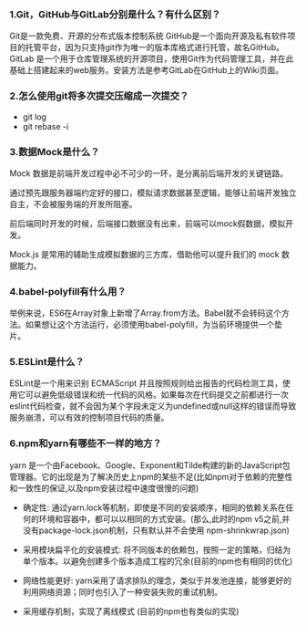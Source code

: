 <!--
 * @Author: 41
 * @Date: 2022-03-17 15:58:21
 * @LastEditors: 41
 * @LastEditTime: 2022-03-17 16:58:42
 * @Description: 
-->
### 1.Git，GitHub与GitLab分别是什么？有什么区别？
Git是一款免费、开源的分布式版本控制系统
GitHub是一个面向开源及私有软件项目的托管平台，因为只支持git作为唯一的版本库格式进行托管，故名GitHub。
GitLab 是一个用于仓库管理系统的开源项目，使用Git作为代码管理工具，并在此基础上搭建起来的web服务。安装方法是参考GitLab在GitHub上的Wiki页面。

### 2.怎么使用git将多次提交压缩成一次提交？
- git log
- git rebase -i 

### 3.数据Mock是什么？
Mock 数据是前端开发过程中必不可少的一环，是分离前后端开发的关键链路。

通过预先跟服务器端约定好的接口，模拟请求数据甚至逻辑，能够让前端开发独立自主，不会被服务端的开发所阻塞。

前后端同时开发的时候，后端接口数据没有出来，前端可以mock假数据，模拟开发。

Mock.js 是常用的辅助生成模拟数据的三方库，借助他可以提升我们的 mock 数据能力。

### 4.babel-polyfill有什么用？
举例来说，ES6在Array对象上新增了Array.from方法。Babel就不会转码这个方法。如果想让这个方法运行，必须使用babel-polyfill，为当前环境提供一个垫片。

### 5.ESLint是什么？
ESLint是一个用来识别 ECMAScript 并且按照规则给出报告的代码检测工具，使用它可以避免低级错误和统一代码的风格。如果每次在代码提交之前都进行一次eslint代码检查，就不会因为某个字段未定义为undefined或null这样的错误而导致服务崩溃，可以有效的控制项目代码的质量。

### 6.npm和yarn有哪些不一样的地方？
yarn 是一个由Facebook、Google、Exponent和Tilde构建的新的JavaScript包管理器。它的出现是为了解决历史上npm的某些不足(比如npm对于依赖的完整性和一致性的保证,以及npm安装过程中速度很慢的问题)

- 确定性: 通过yarn.lock等机制，即使是不同的安装顺序，相同的依赖关系在任何的环境和容器中，都可以以相同的方式安装。(那么,此时的npm v5之前,并没有package-lock.json机制，只有默认并不会使用 npm-shrinkwrap.json)

- 采用模块扁平化的安装模式: 将不同版本的依赖包，按照一定的策略，归结为单个版本。以避免创建多个版本造成工程的冗余(目前的npm也有相同的优化)

- 网络性能更好: yarn采用了请求排队的理念，类似于并发池连接，能够更好的利用网络资源；同时也引入了一种安装失败的重试机制。

- 采用缓存机制，实现了离线模式 (目前的npm也有类似的实现)
